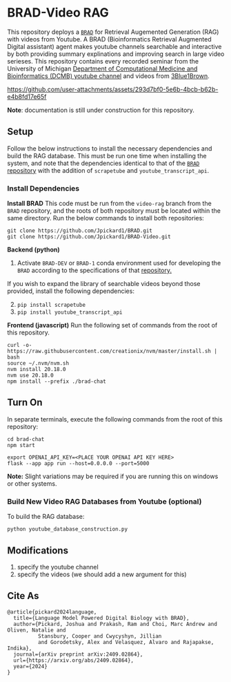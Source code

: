 # BRAD-Video RAG
This repository deploys a [`BRAD`](https://github.com/Jpickard1/BRAD) for Retrieval Augemented Generation (RAG) with videos from Youtube. A BRAD (Bioinformatics Retrieval Augmented Digital assistant) agent makes youtube channels searchable and interactive by both providing summary explinations and improving search in large video serieses. This repository contains every recorded seminar from the University of Michigan [Department of Computational Medicine and Bioinformatics (DCMB) youtube channel](https://www.youtube.com/@universityofmichigancomput8877/featured) and videos from [3Blue1Brown](https://www.youtube.com/c/3blue1brown).

https://github.com/user-attachments/assets/293d7bf0-5e6b-4bcb-b62b-e4b8fd17e65f

**Note**: documentation is still under construction for this repository.

## Setup
Follow the below instructions to install the necessary dependencies and build the RAG database. This must be run one time when installing the system, and note that the dependencies identical to that of the [`BRAD` repository](https://github.com/Jpickard1/BRAD) with the addition of `scrapetube` and `youtube_transcript_api`.

### Install Dependencies

**Install BRAD**
This code must be run from the `video-rag` branch from the `BRAD` repository, and the roots of both repository must be located within the same directory. Run the below commands to install both repositories:
```
git clone https://github.com/Jpickard1/BRAD.git
git clone https://github.com/Jpickard1/BRAD-Video.git
```

**Backend (python)**
1. Activate `BRAD-DEV` or `BRAD-1` conda environment used for developing the `BRAD` according to the specifications of that [repository.](https://github.com/Jpickard1/BRAD)

If you wish to expand the library of searchable videos beyond those provided, install the following dependencies:

2. `pip install scrapetube`
3. `pip install youtube_transcript_api`

**Frontend (javascript)**
Run the following set of commands from the root of this repository.
```
curl -o- https://raw.githubusercontent.com/creationix/nvm/master/install.sh | bash
source ~/.nvm/nvm.sh
nvm install 20.18.0
nvm use 20.18.0
npm install --prefix ./brad-chat
```

## Turn On
In separate terminals, execute the following commands from the root of this repository:
```
cd brad-chat
npm start
```

```
export OPENAI_API_KEY=<PLACE YOUR OPENAI API KEY HERE>
flask --app app run --host=0.0.0.0 --port=5000
```
**Note:** Slight variations may be required if you are running this on windows or other systems.

### Build New Video RAG Databases from Youtube (optional)

To build the RAG database:
```
python youtube_database_construction.py
```

## Modifications

1. specify the youtube channel
2. specify the videos (we should add a new argument for this)

## Cite As
```
@article{pickard2024language,
  title={Language Model Powered Digital Biology with BRAD},
  author={Pickard, Joshua and Prakash, Ram and Choi, Marc Andrew and Oliven, Natalie and
          Stansbury, Cooper and Cwycyshyn, Jillian
          and Gorodetsky, Alex and Velasquez, Alvaro and Rajapakse, Indika},
  journal={arXiv preprint arXiv:2409.02864},
  url={https://arxiv.org/abs/2409.02864},
  year={2024}
}
```
